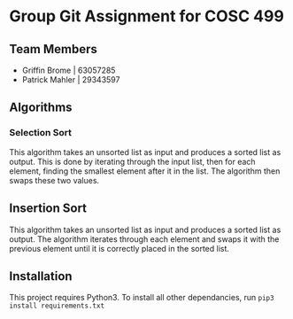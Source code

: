 # Group Git Assignment for COSC 499

## Team Members
- Griffin Brome | 63057285
- Patrick Mahler | 29343597

## Algorithms

### Selection Sort

This algorithm takes an unsorted list as input and produces a sorted list as output. This is done by iterating through the input list, then for each element, finding the smallest element after it in the list. The algorithm then swaps these two values.

## Insertion Sort

This algorithm takes an unsorted list as input and produces a sorted list as output. The algorithm iterates through each element and swaps it with the previous element until it is correctly placed in the sorted list.

## Installation

This project requires Python3. To install all other dependancies, run ```pip3 install requirements.txt```
